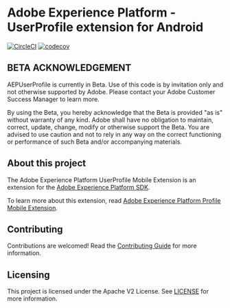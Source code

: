 # Adobe Experience Platform - UserProfile extension for Android

[![CircleCI](https://dl.circleci.com/status-badge/img/gh/adobe/aepsdk-userprofile-android/tree/dev-v2%2E0%2E0.svg?style=svg)](https://dl.circleci.com/status-badge/redirect/gh/adobe/aepsdk-userprofile-android/tree/dev-v2%2E0%2E0)
[![codecov](https://codecov.io/gh/adobe/aepsdk-userprofile-android/branch/main/graph/badge.svg?token=UgtU9vDA6j)](https://codecov.io/gh/adobe/aepsdk-userprofile-android)

## BETA ACKNOWLEDGEMENT

AEPUserProfile is currently in Beta. Use of this code is by invitation only and not otherwise supported by Adobe. Please contact your Adobe Customer Success Manager to learn more.

By using the Beta, you hereby acknowledge that the Beta is provided "as is" without warranty of any kind. Adobe shall have no obligation to maintain, correct, update, change, modify or otherwise support the Beta. You are advised to use caution and not to rely in any way on the correct functioning or performance of such Beta and/or accompanying materials.

## About this project

The Adobe Experience Platform UserProfile Mobile Extension is an extension for the [Adobe Experience Platform SDK](https://github.com/Adobe-Marketing-Cloud/acp-sdks).

To learn more about this extension, read [Adobe Experience Platform Profile Mobile Extension](https://aep-sdks.gitbook.io/docs/v/AEP-Edge-Docs/).

## Contributing

Contributions are welcomed! Read the [Contributing Guide](./.github/CONTRIBUTING.md) for more information.

## Licensing

This project is licensed under the Apache V2 License. See [LICENSE](LICENSE) for more information.
